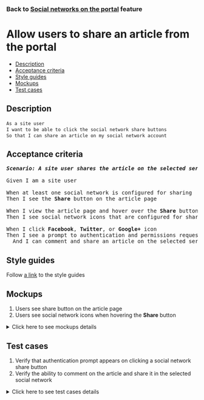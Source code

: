 ### Back to [Social networks on the portal](../../) feature

# Allow users to share an article from the portal

- [Description](#description)
- [Acceptance criteria](#acceptance-criteria)
- [Style guides](#style-guides)
- [Mockups](#mockups)
- [Test cases](#test-cases)

## Description

    As a site user
    I want to be able to click the social network share buttons
    So that I can share an article on my social network account

## Acceptance criteria

<pre>
<b><i>Scenario: A site user shares the article on the selected service</i></b>

Given I am a site user

When at least one social network is configured for sharing
Then I see the <b>Share</b> button on the article page

When I view the article page and hover over the <b>Share</b> button
Then I see social network icons that are configured for sharing

When I click <b>Facebook</b>, <b>Twitter</b>, or <b>Google+</b> icon
Then I see a prompt to authentication and permissions request page
  And I can comment and share an article on the selected service
</pre>

## Style guides

Follow [a link](https://www.figma.com/proto/0zkkf5WC77OSpvyD6YXpFE/Style-guides?page-id=0%3A1&node-id=19%3A5368&viewport=266%2C48%2C0.54&scaling=min-zoom&starting-point-node-id=19%3A5368) to the style guides

## Mockups

1. Users see share button on the article page
2. Users see social network icons when hovering the <b>Share</b> button

<details>
  <summary>Click here to see mockups details</summary>

**1. Users see share button on the article page:**

![Users see share button on the article page](/sports_hub_portal/web_application_features/social_networks/images/article_page.png)

**2. Users see social network icons when hovering the Share button:**

![Users see social network icons when hovering the Share button](/sports_hub_portal/web_application_features/social_networks/images/article_share_icon_hover.png)

</details>

## Test cases

1. Verify that authentication prompt appears on clicking a social network share button
2. Verify the ability to comment on the article and share it in the selected social network

<details>
  <summary>Click here to see test cases details</summary>

### **#1. Verify that authentication prompt appears on clicking a social network share button**

|Preconditions|Steps|Expected result
--------------|-----|----------
|- On the Sports Hub site</br>- On the **Home** page|1) Select any article</br>2) Сlick to share the article with **Facebook**, **Twitter**, or **Google+**|2) The user is prompted to authentication and permissions request page|

### **#2. Verify the ability to comment on the article and share it in the selected social network**

|Preconditions|Steps|Expected result
--------------|-----|----------
|- On the Sports Hub site</br>- On the **Home** page|1) Select any article</br>2) Сlick to share the article with **Facebook**, **Twitter**, or **Google+**</br>3) Enter information in the authentication window</br>4) Write a comment on the article or share it in the selected social network| 4) Users can comment and share articles in the selected social network|
</details>
